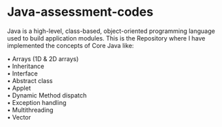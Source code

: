 # Java-assessment-codes

Java is a high-level, class-based, object-oriented programming language used to build application modules. This is the Repository where I have implemented the concepts of Core Java like:

•	Arrays (1D & 2D arrays)<br/>
•	Inheritance<br/>
•	Interface<br/>
•	Abstract class<br/>
•	Applet<br/>
•	Dynamic Method dispatch<br/>
•	Exception handling<br/>
•	Multithreading<br/>
•	Vector<br/>


